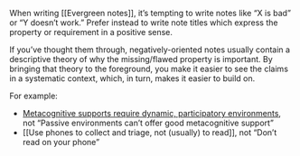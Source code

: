 When writing [[Evergreen notes]], it’s tempting to write notes like “X is bad” or “Y doesn’t work.” Prefer instead to write note titles which express the property or requirement in a positive sense.

If you’ve thought them through, negatively-oriented notes usually contain a descriptive theory of why the missing/flawed property is important. By bringing that theory to the foreground, you make it easier to see the claims in a systematic context, which, in turn, makes it easier to build on.

For example:

- [Metacognitive supports require dynamic, participatory environments](https://notes.andymatuschak.org/zADYGiM6rnN6iTBHqVa6kiu), not “Passive environments can’t offer good metacognitive support”
- [[Use phones to collect and triage, not (usually) to read]], not “Don’t read on your phone”